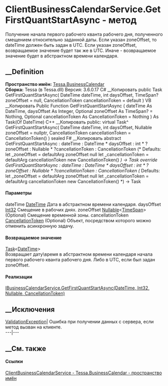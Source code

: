 # ClientBusinessCalendarService.GetFirstQuantStartAsync - метод
Получение начала первого рабочего кванта рабочего дня, полученного смещением
относительно заданной даты. Если указан zoneOffset, то dateTime должен быть
задан в UTC. Если указан zoneOffset, возвращаемое значение будет так же в UTC.
Иначе - возвращаемое значение будет в абстрактном времени календаря.
## __Definition
 **Пространство имён:** [Tessa.BusinessCalendar](N_Tessa_BusinessCalendar.htm)  
 **Сборка:** Tessa (в Tessa.dll) Версия: 3.6.0.17
C# __Копировать
     public Task<DateTime> GetFirstQuantStartAsync(
    	DateTime dateTime,
    	int daysOffset,
    	TimeSpan? zoneOffset = null,
    	CancellationToken cancellationToken = default
    )
VB __Копировать
     Public Function GetFirstQuantStartAsync ( 
    	dateTime As DateTime,
    	daysOffset As Integer,
    	Optional zoneOffset As TimeSpan? = Nothing,
    	Optional cancellationToken As CancellationToken = Nothing
    ) As Task(Of DateTime)
C++ __Копировать
     public:
    virtual Task<DateTime>^ GetFirstQuantStartAsync(
    	DateTime dateTime, 
    	int daysOffset, 
    	Nullable<TimeSpan> zoneOffset = nullptr, 
    	CancellationToken cancellationToken = CancellationToken()
    ) sealed
F# __Копировать
     abstract GetFirstQuantStartAsync : 
            dateTime : DateTime * 
            daysOffset : int * 
            ?zoneOffset : Nullable<TimeSpan> * 
            ?cancellationToken : CancellationToken 
    (* Defaults:
            let _zoneOffset = defaultArg zoneOffset null
            let _cancellationToken = defaultArg cancellationToken new CancellationToken()
    *)
    -> Task<DateTime> 
    override GetFirstQuantStartAsync : 
            dateTime : DateTime * 
            daysOffset : int * 
            ?zoneOffset : Nullable<TimeSpan> * 
            ?cancellationToken : CancellationToken 
    (* Defaults:
            let _zoneOffset = defaultArg zoneOffset null
            let _cancellationToken = defaultArg cancellationToken new CancellationToken()
    *)
    -> Task<DateTime> 
#### Параметры
dateTime [DateTime](https://learn.microsoft.com/dotnet/api/system.datetime)
    Дата в абстрактном времени календаря.
daysOffset [Int32](https://learn.microsoft.com/dotnet/api/system.int32)
    Смещение в рабочих днях.
zoneOffset
[Nullable](https://learn.microsoft.com/dotnet/api/system.nullable-1)<[TimeSpan](https://learn.microsoft.com/dotnet/api/system.timespan)>
(Optional)
    Смещение временной зоны.
cancellationToken
[CancellationToken](https://learn.microsoft.com/dotnet/api/system.threading.cancellationtoken)
(Optional)
    Объект, посредством которого можно отменить асинхронную задачу.
#### Возвращаемое значение
[Task](https://learn.microsoft.com/dotnet/api/system.threading.tasks.task-1)<[DateTime](https://learn.microsoft.com/dotnet/api/system.datetime)>  
Возвращает дату\время в абстрактном времени календаря начала первого рабочего
кванта рабочего дня. Либо в UTC, если был задан zoneOffset.
#### Реализации
[IBusinessCalendarService.GetFirstQuantStartAsync(DateTime, Int32,
Nullable<TimeSpan>,
CancellationToken)](M_Tessa_BusinessCalendar_IBusinessCalendarService_GetFirstQuantStartAsync.htm)  
##  __Исключения
[ValidationException](T_Tessa_Platform_Validation_ValidationException.htm)|
Ошибка при получении данных с сервера, если метод вызван на клиенте.  
---|---  
##  __См. также
#### Ссылки
[ClientBusinessCalendarService -
](T_Tessa_BusinessCalendar_ClientBusinessCalendarService.htm)
[Tessa.BusinessCalendar - пространство имён](N_Tessa_BusinessCalendar.htm)
